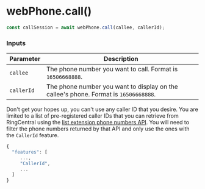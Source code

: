 # webPhone.call()

```ts
const callSession = await webPhone.call(callee, callerId);
```

### Inputs

| Parameter  | Description                                                                          |
|------------|--------------------------------------------------------------------------------------|
| `callee`   | The phone number you want to call. Format is `16506668888`.                          |
| `callerId` | The phone number you want to display on the callee's phone. Format is `16506668888`. |

Don't get your hopes up, you can't use any caller ID that you desire. You are limited to a list of pre-registered caller IDs that you can retrieve from RingCentral using the [list extension phone numbers API](https://developers.ringcentral.com/api-reference/Phone-Numbers/listExtensionPhoneNumbers). You will need to filter the phone numbers returned by that API and only use the ones with the `CallerId` feature.

```js hl_lines="4"
{
  "features": [
     ...,
	 "CallerId", 
	 ...
  ]
}
```
  

